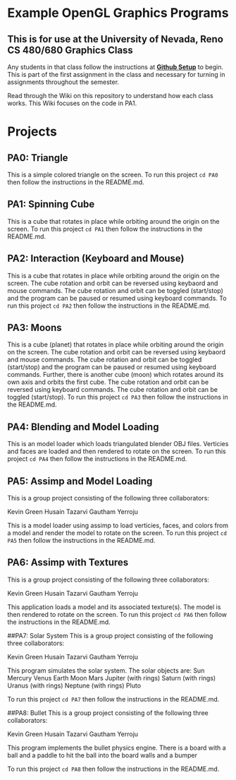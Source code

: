 # Example OpenGL Graphics Programs
## This is for use at the University of Nevada, Reno CS 480/680 Graphics Class
Any students in that class follow the instructions at [**Github Setup**](https://github.com/HPC-Vis/computer-graphics/wiki/Github-Setup) to begin. This is part of the first assignment in the class and necessary for turning in assignments throughout the semester.

Read through the Wiki on this repository to understand how each class works. This Wiki focuses on the code in PA1.

# Projects

## PA0: Triangle
This is a simple colored triangle on the screen. To run this project ```cd PA0``` then follow the instructions in the README.md.

## PA1: Spinning Cube
This is a cube that rotates in place while orbiting around the origin on the screen. To run this project ```cd PA1``` then follow the instructions in the README.md.

## PA2: Interaction (Keyboard and Mouse)
This is a cube that rotates in place while orbiting around the origin on the screen. The cube rotation and orbit can be reversed using keybaord and mouse commands. The cube rotation and orbit can be toggled (start/stop) and the program can be paused or resumed using keyboard commands. To run this project ```cd PA2``` then follow the instructions in the README.md.

## PA3: Moons
This is a cube (planet) that rotates in place while orbiting around the origin on the screen. The cube rotation and orbit can be reversed using keybaord and mouse commands. The cube rotation and orbit can be toggled (start/stop) and the program can be paused or resumed using keyboard commands. Further, there is another cube (moon) which rotates around its own axis and orbits the first cube. The cube rotation and orbit can be reversed using keyboard commands. The cube rotation and orbit can be toggled (start/stop). To run this project ```cd PA3``` then follow the instructions in the README.md.

## PA4: Blending and Model Loading
This is an model loader which loads triangulated blender OBJ files. Verticies and faces are loaded and then rendered to rotate on the screen. To run this project ```cd PA4``` then follow the instructions in the README.md.

## PA5: Assimp and Model Loading
This is a group project consisting of the following three collaborators:

Kevin Green
Husain Tazarvi
Gautham Yerroju

This is a model loader using assimp to load verticies, faces, and colors from a model and render the model to rotate on the screen. To run this project ```cd PA5``` then follow the instructions in the README.md.

## PA6: Assimp with Textures
This is a group project consisting of the following three collaborators:

Kevin Green
Husain Tazarvi
Gautham Yerroju

This application loads a model and its associated texture(s). The model is then rendered to rotate on the screen. To run this project ```cd PA6``` then follow the instructions in the README.md.

##PA7: Solar System
This is a group project consisting of the following three collaborators:

Kevin Green
Husain Tazarvi
Gautham Yerroju

This program simulates the solar system. The solar objects are:
Sun
Mercury
Venus
Earth
Moon
Mars
Jupiter (with rings)
Saturn (with rings)
Uranus (with rings)
Neptune (with rings)
Pluto

To run this project ```cd PA7``` then follow the instructions in the README.md.

##PA8: Bullet
This is a group project consisting of the following three collaborators:

Kevin Green
Husain Tazarvi
Gautham Yerroju

This program implements the bullet physics engine. There is a board with a ball and a paddle to hit the ball into the board walls and a bumper

To run this project ```cd PA8``` then follow the instructions in the README.md.

